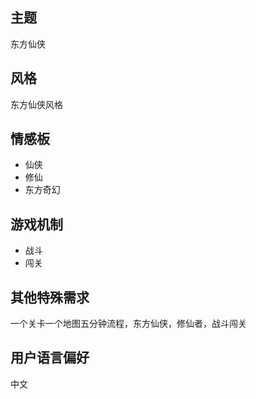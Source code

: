 
## 主题
东方仙侠

## 风格
东方仙侠风格

## 情感板
- 仙侠
- 修仙
- 东方奇幻

## 游戏机制
- 战斗
- 闯关

## 其他特殊需求
一个关卡一个地图五分钟流程，东方仙侠，修仙者，战斗闯关

## 用户语言偏好
中文
